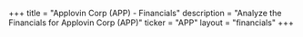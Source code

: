 +++
title = "Applovin Corp (APP) - Financials"
description = "Analyze the Financials for Applovin Corp (APP)"
ticker = "APP"
layout = "financials"
+++

